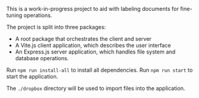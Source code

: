 This is a work-in-progress project to aid with labeling documents for fine-tuning operations.

The project is split into three packages:

- A root package that orchestrates the client and server
- A Vite.js client application, which describes the user interface
- An Express.js server application, which handles file system and database operations.

Run `npm run install-all` to install all dependencies.
Run `npm run start` to start the application.

The `./dropbox` directory will be used to import files into the application.

